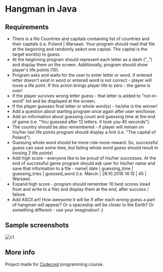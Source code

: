 # Hangman in Java

## Requirements

- There is a file Countries and capitals containing list of countries and their capitals (i.e. Poland | Warsaw). Your program should read that file at the beginning and randomly select one capital. The capital is the target word(s) to guess.
- At the beginning program should represent each letter as a dash ("_") and display them on the screen. Additionally, program should show player's life points (10).
- Program asks and waits for the user to enter letter or word. If entered letter doesn't exist in word or entered word is not correct - player will loose a life point. If this action brings player life to zero - the game is over!
- If the player survives wrong letter guess - that letter is added to "not-in-word" list and be displayed at the screen.
- If the player guesses final letter or whole word(s) - he/she is the winner!
- Add a question about starting program once again after user win/loose.
- Add an information about guessing count and guessing time at the end of game (i.e. "You guessed after 12 letters. It took you 45 seconds").
- The country should be also remembered - if player will remain on his/her last life points program should display a hint (i.e. "The capital of Poland").
- Guessing whole word should be more-risk-more-reward. So, successful guess can save some time, but failing whole word guess should result in loosing 2 life points!
- Add high score - everyone like to be proud of his/her successes. At the end of successful game program should ask user for his/her name and save that information to a file - name| date | guessing_time | guessing_tries | guessed_word (i.e. Marcin | 26.10.2016 14:15 | 45 | Warsaw).
- Expand high score - program should remember 10 best scores (read from and write to a file) and display them at the end, after success / failure.
- Add ASCII art! How awesome it will be if after each wrong guess a part of hangman will appear? Or a spaceship will be closer to the Earth? Or something different - use your imagination! :)   

## Sample screenshots

![c1](http://i68.tinypic.com/2s84mjb.png)

## More info

Project made for [Codecool](https://codecool.com/) programming course.
